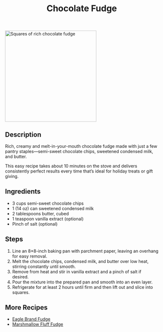 <!DOCTYPE html>
<html lang="en">
<head>
    <title>Recipes</title>
</head>
<body>
  <header>
    <h1>Chocolate Fudge</h1>
  </header>
  <img src="https://insanelygoodrecipes.com/wp-content/uploads/2024/12/chocolate-fudge.jpg" 
       alt="Squares of rich chocolate fudge" width="300">

  <!-- Description -->
  <h2>Description</h2>
  <p>Rich, creamy and melt-in-your-mouth chocolate fudge made with just a few pantry staples—semi-sweet chocolate chips, sweetened condensed milk, and butter.</p>
  <p>This easy recipe takes about 10 minutes on the stove and delivers consistently perfect results every time that’s ideal for holiday treats or gift giving.</p>

  <!-- Ingredients -->
  <h2>Ingredients</h2>
  <ul>
    <li>3 cups semi-sweet chocolate chips</li>
    <li>1 (14 oz) can sweetened condensed milk</li>
    <li>2 tablespoons butter, cubed</li>
    <li>1 teaspoon vanilla extract (optional)</li>
    <li>Pinch of salt (optional)</li>
  </ul>

  <!-- Steps -->
  <h2>Steps</h2>
  <ol>
    <li>Line an 8×8-inch baking pan with parchment paper, leaving an overhang for easy removal.</li>
    <li>Melt the chocolate chips, condensed milk, and butter over low heat, stirring constantly until smooth.</li>
    <li>Remove from heat and stir in vanilla extract and a pinch of salt if desired.</li>
    <li>Pour the mixture into the prepared pan and smooth into an even layer.</li>
    <li>Refrigerate for at least 2 hours until firm and then lift out and slice into squares.</li>
  </ol>

  <!-- More Recipes -->
  <h2>More Recipes</h2>
  <ul>
    <li><a href="#">Eagle Brand Fudge</a></li>
    <li><a href="#">Marshmallow Fluff Fudge</a></li>
  </ul>
</body>
</html>
